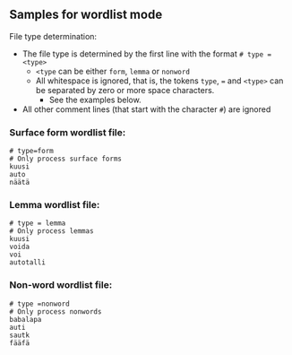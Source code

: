 ## Samples for wordlist mode

File type determination:
- The file type is determined by the first line with the format `# type = <type>`
   - `<type` can be either `form`, `lemma` or `nonword`
  - All whitespace is ignored, that is, the tokens `type`, `=` and `<type>` can be separated by zero or more space characters.
    - See the examples below.
 - All other comment lines (that start with the character `#`) are ignored


### Surface form wordlist file:
```
# type=form
# Only process surface forms
kuusi
auto
näätä
```

### Lemma wordlist file:
```
# type = lemma
# Only process lemmas
kuusi
voida
voi
autotalli
```

### Non-word wordlist file:
```
# type =nonword
# Only process nonwords
babalapa
auti
sautk
fääfä
```
